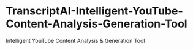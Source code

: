 # TranscriptAI-Intelligent-YouTube-Content-Analysis-Generation-Tool
Intelligent YouTube Content Analysis &amp; Generation Tool
